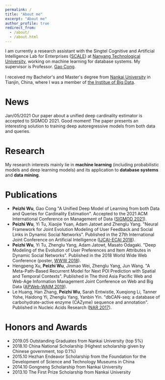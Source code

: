 ```yaml
---
permalink: /
title: "About me"
excerpt: "About me"
author_profile: true
redirect_from: 
  - /about/
  - /about.html
---
```

I am currently a research assistant with the Singtel Cognitive and Artificial Intelligence Lab for Enterprises ([SCALE](http://scale.ntu.edu.sg/Pages/default.aspx)) at [Nanyang Technological University](https://www.ntu.edu.sg/), working on machine learning for database systems. My supervisor is Professor. [Gao Cong](https://personal.ntu.edu.sg/gaocong/).<br>
<br>
I received my Bachelor's and Master's degree from [Nankai University](https://en.nankai.edu.cn/) in Tianjin, China, where I was a member of [the Institue of Big Data](https://bigdata.nankai.edu.cn/).

# News
Jan/05/2021  Our paper about a unified deep cardinality estimator is accepted to SIGMOD 2021. Good moment! The paper presents an interesting solution to training deep autoregressive models from both data and queries.

# Research
My research interests mainly lie in **machine learning** (including probabilistic models and deep learning models) and its application to **database systems** and **data mining**.<br>


# Publications
* **Peizhi Wu**, Gao Cong "A Unified Deep Model of Learning from both Data and Queries for Cardinality Estimation". Accepted to the 2021 ACM International Conference on Management of Data ([SIGMOD 2021](https://2021.sigmod.org/)).
* **Peizhi Wu**, Yi Tu, Xiaojie Yuan, Adam Jatowt and Zhenglu Yang. "Neural Framework for Joint Evolution Modeling of User Feedback and Social Links in Dynamic Social
Networks". Published in the 27th International Joint Conference on Artificial Intelligence ([IJCAI-ECAI 2018](https://www.ijcai-18.org/)).
* **Peizhi Wu**, Yi Tu, Zhenglu Yang, Adam Jatowt, Masato Odagaki. "Deep Modeling of the Evolution of User Preferences and Item Attributes in Dynamic Social Networks". Published in the 2018 World Wide Web Conference (poster, [WWW 2018](https://www2018.thewebconf.org/)).
* Hengpeng Xu, **Peizhi Wu**, Jinmao Wei, Zhenglu Yang, Jun Wang. "A Meta-Path-Based Recurrent Model for Next POI Prediction with Spatial and Temporal Contexts". Published in The third Asia Pacific Web and Web-Age Information Management Joint Conference on Web and Big Data ([APWeb-WAIM 2019](https://cfm.uestc.edu.cn/apwebwaim2019/)).
* Le Huang, Han Zhang, **Peizhi Wu**, Sarah Entwistle, Xueqiong Li, Tanner Yohe, Haidong Yi, Zhenglu Yang, Yanbin Yin. "dbCAN-seq: a database of carbohydrate-active enzyme (CAZyme) sequence and annotation". Published in Nucleic Acids Research ([NAR 2017](https://www.ncbi.nlm.nih.gov/pmc/journals/4/)).

# Honors and Awards
* 2019.05  Outstanding Graduates from Nankai University (top 5%)
* 2018.10  China National Scholarship (Highest scholarship given by Chinese government, top 0.1%)
* 2015.10  Hezhan Endeavor Scholarship from the Foundation for the Development of Science and Technology Museums in China
* 2014.10  Gongneng Scholarship from Nankai University
* 2013.10  The First Prize Scholarship from Nankai University

<!---Activity and Service--->
<!---Experience--->
